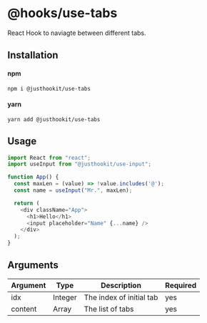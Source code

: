 # @hooks/use-tabs
React Hook to naviagte between different tabs.

## Installation

#### npm
`npm i @justhookit/use-tabs`

#### yarn
`yarn add @justhookit/use-tabs`

## Usage
```js
import React from "react";
import useInput from "@justhookit/use-input";

function App() {
  const maxLen = (value) => !value.includes('@');
  const name = useInput("Mr.", maxLen);

  return (
    <div className="App">
      <h1>Hello</h1>
      <input placeholder="Name" {...name} />
    </div>
  );
}
```

## Arguments
| Argument | Type    | Description              | Required |
|----------|---------|--------------------------|----------|
| idx      | Integer | The index of initial tab | yes      |
| content  | Array   | The list of tabs         | yes      |